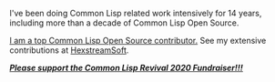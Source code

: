 I've been doing Common Lisp related work intensively for 14 years, including more than a decade of Common Lisp Open Source.

[I am a top Common Lisp Open Source contributor.](https://cv.hexstream.expert/) See my extensive contributions at [HexstreamSoft](https://www.hexstreamsoft.com/).

[***Please support the Common Lisp Revival 2020 Fundraiser!!!***](https://github.com/sponsors/Hexstream)